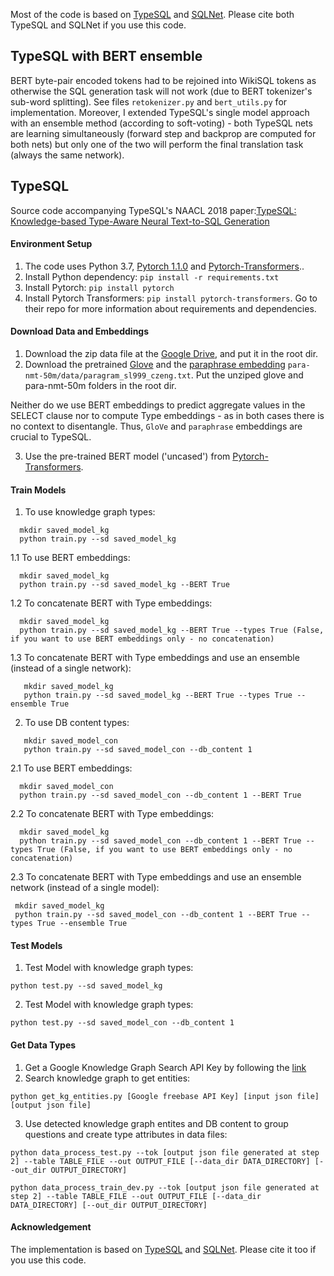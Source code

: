 Most of the code is based on [TypeSQL](https://github.com/taoyds/typesql) and [SQLNet](https://github.com/xiaojunxu/SQLNet). 
Please cite both TypeSQL and SQLNet if you use this code.

## TypeSQL with BERT ensemble

BERT byte-pair encoded tokens had to be rejoined into WikiSQL tokens as otherwise the SQL generation task will not work (due to BERT tokenizer's sub-word splitting). See files `retokenizer.py` and `bert_utils.py` for implementation.
Moreover, I extended TypeSQL's single model approach with an ensemble method (according to soft-voting) - both TypeSQL nets are learning simultaneously (forward step and backprop are computed for both nets) but only one of the two will perform the final translation task (always the same network). 

## TypeSQL

Source code accompanying TypeSQL's NAACL 2018 paper:[TypeSQL: Knowledge-based Type-Aware Neural Text-to-SQL Generation
](https://arxiv.org/abs/1804.09769)

#### Environment Setup

1. The code uses Python 3.7, [Pytorch 1.1.0](https://pytorch.org/previous-versions/) and [Pytorch-Transformers](https://github.com/huggingface/pytorch-transformers)..
2. Install Python dependency: `pip install -r requirements.txt`
3. Install Pytorch: `pip install pytorch`
4. Install Pytorch Transformers: `pip install pytorch-transformers`. Go to their repo for more information about requirements and dependencies.

#### Download Data and Embeddings

1. Download the zip data file at the [Google Drive](https://drive.google.com/file/d/1CGIRCjwf2bgmWl3UyjY1yJpP4nU---Q0/view?usp=sharing), and put it in the root dir.
2. Download the pretrained [Glove](https://nlp.stanford.edu/data/wordvecs/glove.42B.300d.zip) and the [paraphrase embedding](https://drive.google.com/file/d/1iWTowxEG1-KZyq-fHP6cb6dNqMh4eHiN/view?usp=sharing) `para-nmt-50m/data/paragram_sl999_czeng.txt`. Put the unziped glove and para-nmt-50m folders in the root dir.

Neither do we use BERT embeddings to predict aggregate values in the SELECT clause nor to compute Type embeddings - as in both cases there is no context to disentangle. Thus, `GloVe` and `paraphrase` embeddings are crucial to TypeSQL.

3. Use the pre-trained BERT model ('uncased') from [Pytorch-Transformers](https://github.com/huggingface/pytorch-transformers).

#### Train Models

1. To use knowledge graph types:
```
  mkdir saved_model_kg
  python train.py --sd saved_model_kg
```

  1.1 To use BERT embeddings:

  ```
    mkdir saved_model_kg
    python train.py --sd saved_model_kg --BERT True
  ```

  1.2 To concatenate BERT with Type embeddings:

  ```
    mkdir saved_model_kg
    python train.py --sd saved_model_kg --BERT True --types True (False, if you want to use BERT embeddings only - no concatenation)
  ```
  
  1.3 To concatenate BERT with Type embeddings and use an ensemble (instead of a single network):
  
 ```
    mkdir saved_model_kg
    python train.py --sd saved_model_kg --BERT True --types True --ensemble True
 ``` 

2. To use DB content types:
```
   mkdir saved_model_con
   python train.py --sd saved_model_con --db_content 1
```

  2.1 To use BERT embeddings:

  ```
    mkdir saved_model_con
    python train.py --sd saved_model_con --db_content 1 --BERT True
  ```

  2.2 To concatenate BERT with Type embeddings:

  ```
    mkdir saved_model_kg
    python train.py --sd saved_model_con --db_content 1 --BERT True --types True (False, if you want to use BERT embeddings only - no concatenation)
  ```
  
  2.3 To concatenate BERT with Type embeddings and use an ensemble network (instead of a single model):
  
   ```
    mkdir saved_model_kg
    python train.py --sd saved_model_con --db_content 1 --BERT True --types True --ensemble True
   ``` 
  
#### Test Models

1. Test Model with knowledge graph types:
```
python test.py --sd saved_model_kg
```
2. Test Model with knowledge graph types:
```
python test.py --sd saved_model_con --db_content 1
```

#### Get Data Types

1. Get a Google Knowledge Graph Search API Key by following the [link](https://developers.google.com/knowledge-graph/)
2. Search knowledge graph to get entities:
```
python get_kg_entities.py [Google freebase API Key] [input json file] [output json file]
```
3. Use detected knowledge graph entites and DB content to group questions and create type attributes in data files:
```
python data_process_test.py --tok [output json file generated at step 2] --table TABLE_FILE --out OUTPUT_FILE [--data_dir DATA_DIRECTORY] [--out_dir OUTPUT_DIRECTORY]

python data_process_train_dev.py --tok [output json file generated at step 2] --table TABLE_FILE --out OUTPUT_FILE [--data_dir DATA_DIRECTORY] [--out_dir OUTPUT_DIRECTORY]
```

#### Acknowledgement

The implementation is based on [TypeSQL](https://github.com/taoyds/typesql) and [SQLNet](https://github.com/xiaojunxu/SQLNet). Please cite it too if you use this code.
